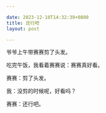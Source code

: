 ```yaml
---

date: 2023-12-10T14:32:39+0800
title: 还行吧
layout: post

---
```


爷爷上午带赛赛剪了头发。

吃完午饭，我看着赛赛说：赛赛真好看。

赛赛：剪了头发。

我：没剪的时候呢，好看吗？

赛赛：还行吧。
